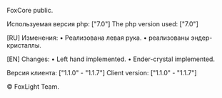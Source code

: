 FoxCore public.

Используемая версия php: ["7.0"]
The php version used: ["7.0"]
 
[RU] Изменения:
• Реализована левая рука.
• реализованы эндер-кристаллы. 

[EN] Changes:
• Left hand implemented.
• Ender-crystal implemented. 

Версия клиента: ["1.1.0" - "1.1.7"]
Client version: ["1.1.0" - "1.1.7"]

© FoxLight Team.